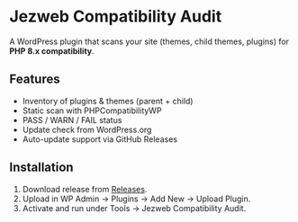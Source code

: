 # Jezweb Compatibility Audit

A WordPress plugin that scans your site (themes, child themes, plugins) for **PHP 8.x compatibility**.

## Features
- Inventory of plugins & themes (parent + child)
- Static scan with PHPCompatibilityWP
- PASS / WARN / FAIL status
- Update check from WordPress.org
- Auto-update support via GitHub Releases

## Installation
1. Download release from [Releases](../../releases).
2. Upload in WP Admin → Plugins → Add New → Upload Plugin.
3. Activate and run under Tools → Jezweb Compatibility Audit. 
